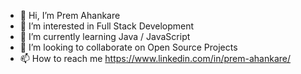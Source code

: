 - 👋 Hi, I’m Prem Ahankare 
- 👀 I’m interested in Full Stack Development 
- 🌱 I’m currently learning Java / JavaScript
- 💞️ I’m looking to collaborate on Open Source Projects 
- 📫 How to reach me https://www.linkedin.com/in/prem-ahankare/

<!---
Shiroo77/Shiroo77 is a ✨ special ✨ repository because its `README.md` (this file) appears on your GitHub profile.
You can click the Preview link to take a look at your changes.
--->
